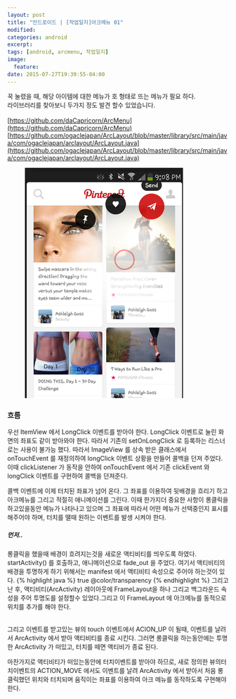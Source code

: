 ```yaml
---
layout: post
title: "안드로이드 | [작업일지]아크메뉴 01"
modified:
categories: android
excerpt:
tags: [android, arcmenu, 작업일지]
image:
  feature:
date: 2015-07-27T19:39:55-04:00
---
```


꾹 눌렸을 때, 해당 아이템에 대한 메뉴가 호 형태로 뜨는 메뉴가 필요 하다.<br>
라이브러리를 찾아보니 두가지 정도 발견 할수 있었습니다.<br><br>
[https://github.com/daCapricorn/ArcMenu](https://github.com/daCapricorn/ArcMenu)<br>
[https://github.com/ogaclejapan/ArcLayout/blob/master/library/src/main/java/com/ogaclejapan/arclayout/ArcLayout.java](https://github.com/ogaclejapan/ArcLayout/blob/master/library/src/main/java/com/ogaclejapan/arclayout/ArcLayout.java)<br>

<figure>
	<img src="/images/pinterest.png" alt="image">
</figure>

### 흐름
우선 ItemView 에서 LongClick 이벤트를 받아야 한다. LongClick 이벤트로 눌린 화면의 좌표도 같이 받아와야 한다. 따라서 기존의 setOnLongClick 로 등록하는 리스너로는 사용이 불가능 했다. 따라서 ImageView 를 상속 받은 클래스에서 onTouchEvent 를 재정의하여 longClick 이벤트 상황을 만들어 콜백을 던져 주었다. 이때 clickListener 가 동작을 안하여 onTouchEvent 에서 기존 clickEvent 와 longClick 이벤트를 구현하여 콜백을 던져준다.

 콜백 이벤트에 이제 터치된 좌표가 넘어 온다. 그 좌표를 이용하여 뒷배경을 흐리기 하고 아크메뉴를 그리고 적절히 애니메이션를 그린다. 이때 한가지더 중요한 사항이 롱클릭을 하고있을동안 메뉴가 나타나고 있으며 그 좌표에 따라서 어떤 메뉴가 선택중인지 표시를 해주어야 하며, 터치를 땔때 원하는 이벤트를 발생 시켜야 한다.

##### 먼저..
롱클릭을 했을때 배경이 흐려지는것을 새로운 액티비티를 띄우도록 하였다. startActivity() 를 호출하고, 애니메이션으로 fade_out 을 주었다.
여기서 액티비티의 배경을 투명하게 하기 위해서는 manifest 에서 액티비티 속성으로 주어야 하는것이 있다.
{% highlight java %}
<item name="android:windowIsTranslucent">true</item>
<item name="android:windowBackground">@color/transparency</item>
{% endhighlight %}
그리고 난 후, 액티비티(ArcActivity) 레이아웃에 FrameLayout을 하나 그리고 백그라운드 속성을 주어 투명도를 설정할수 있었다.그리고 이 FrameLayout 에 아크메뉴를 동적으로 위치를 추가를 해야 한다.
<br><br>
<!-- 동적 추가 추가 설명 추가 -->

그리고 이벤트를 받고있는 뷰의 touch 이벤트에서 ACION_UP 이 될때, 이벤트를 날려서 ArcActivity 에서 받아 액티비티를 종료 시킨다. 그러면 롱클릭을 하는동안에는 투명한 ArcActivity 가 떠있고, 터치를 떼면 액티비가 종료 된다.

마찬가지로 액티비티가 떠있는동안에 터치이벤트를 받아야 하므로, 새로 정의한 뷰의터치이벤트의 ACTION_MOVE 에서도 이벤트를 날려 ArcActivity 에서 받아서 처음 롱클릭했던 위치와 터치되며 움직이는 좌표를 이용하여 아크 메뉴를 동작하도록 구현해야 한다.
